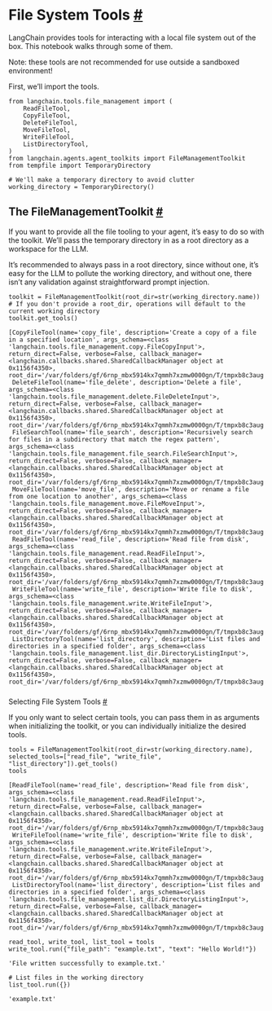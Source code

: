 


 File System Tools
 [#](#file-system-tools "Permalink to this headline")
=========================================================================



 LangChain provides tools for interacting with a local file system out of the box. This notebook walks through some of them.
 



 Note: these tools are not recommended for use outside a sandboxed environment!
 



 First, we’ll import the tools.
 







```
from langchain.tools.file_management import (
    ReadFileTool,
    CopyFileTool,
    DeleteFileTool,
    MoveFileTool,
    WriteFileTool,
    ListDirectoryTool,
)
from langchain.agents.agent_toolkits import FileManagementToolkit
from tempfile import TemporaryDirectory

# We'll make a temporary directory to avoid clutter
working_directory = TemporaryDirectory()

```







 The FileManagementToolkit
 [#](#the-filemanagementtoolkit "Permalink to this headline")
-----------------------------------------------------------------------------------------



 If you want to provide all the file tooling to your agent, it’s easy to do so with the toolkit. We’ll pass the temporary directory in as a root directory as a workspace for the LLM.
 



 It’s recommended to always pass in a root directory, since without one, it’s easy for the LLM to pollute the working directory, and without one, there isn’t any validation against
straightforward prompt injection.
 







```
toolkit = FileManagementToolkit(root_dir=str(working_directory.name)) # If you don't provide a root_dir, operations will default to the current working directory
toolkit.get_tools()

```








```
[CopyFileTool(name='copy_file', description='Create a copy of a file in a specified location', args_schema=<class 'langchain.tools.file_management.copy.FileCopyInput'>, return_direct=False, verbose=False, callback_manager=<langchain.callbacks.shared.SharedCallbackManager object at 0x1156f4350>, root_dir='/var/folders/gf/6rnp_mbx5914kx7qmmh7xzmw0000gn/T/tmpxb8c3aug'),
 DeleteFileTool(name='file_delete', description='Delete a file', args_schema=<class 'langchain.tools.file_management.delete.FileDeleteInput'>, return_direct=False, verbose=False, callback_manager=<langchain.callbacks.shared.SharedCallbackManager object at 0x1156f4350>, root_dir='/var/folders/gf/6rnp_mbx5914kx7qmmh7xzmw0000gn/T/tmpxb8c3aug'),
 FileSearchTool(name='file_search', description='Recursively search for files in a subdirectory that match the regex pattern', args_schema=<class 'langchain.tools.file_management.file_search.FileSearchInput'>, return_direct=False, verbose=False, callback_manager=<langchain.callbacks.shared.SharedCallbackManager object at 0x1156f4350>, root_dir='/var/folders/gf/6rnp_mbx5914kx7qmmh7xzmw0000gn/T/tmpxb8c3aug'),
 MoveFileTool(name='move_file', description='Move or rename a file from one location to another', args_schema=<class 'langchain.tools.file_management.move.FileMoveInput'>, return_direct=False, verbose=False, callback_manager=<langchain.callbacks.shared.SharedCallbackManager object at 0x1156f4350>, root_dir='/var/folders/gf/6rnp_mbx5914kx7qmmh7xzmw0000gn/T/tmpxb8c3aug'),
 ReadFileTool(name='read_file', description='Read file from disk', args_schema=<class 'langchain.tools.file_management.read.ReadFileInput'>, return_direct=False, verbose=False, callback_manager=<langchain.callbacks.shared.SharedCallbackManager object at 0x1156f4350>, root_dir='/var/folders/gf/6rnp_mbx5914kx7qmmh7xzmw0000gn/T/tmpxb8c3aug'),
 WriteFileTool(name='write_file', description='Write file to disk', args_schema=<class 'langchain.tools.file_management.write.WriteFileInput'>, return_direct=False, verbose=False, callback_manager=<langchain.callbacks.shared.SharedCallbackManager object at 0x1156f4350>, root_dir='/var/folders/gf/6rnp_mbx5914kx7qmmh7xzmw0000gn/T/tmpxb8c3aug'),
 ListDirectoryTool(name='list_directory', description='List files and directories in a specified folder', args_schema=<class 'langchain.tools.file_management.list_dir.DirectoryListingInput'>, return_direct=False, verbose=False, callback_manager=<langchain.callbacks.shared.SharedCallbackManager object at 0x1156f4350>, root_dir='/var/folders/gf/6rnp_mbx5914kx7qmmh7xzmw0000gn/T/tmpxb8c3aug')]

```






### 
 Selecting File System Tools
 [#](#selecting-file-system-tools "Permalink to this headline")



 If you only want to select certain tools, you can pass them in as arguments when initializing the toolkit, or you can individually initialize the desired tools.
 







```
tools = FileManagementToolkit(root_dir=str(working_directory.name), selected_tools=["read_file", "write_file", "list_directory"]).get_tools()
tools

```








```
[ReadFileTool(name='read_file', description='Read file from disk', args_schema=<class 'langchain.tools.file_management.read.ReadFileInput'>, return_direct=False, verbose=False, callback_manager=<langchain.callbacks.shared.SharedCallbackManager object at 0x1156f4350>, root_dir='/var/folders/gf/6rnp_mbx5914kx7qmmh7xzmw0000gn/T/tmpxb8c3aug'),
 WriteFileTool(name='write_file', description='Write file to disk', args_schema=<class 'langchain.tools.file_management.write.WriteFileInput'>, return_direct=False, verbose=False, callback_manager=<langchain.callbacks.shared.SharedCallbackManager object at 0x1156f4350>, root_dir='/var/folders/gf/6rnp_mbx5914kx7qmmh7xzmw0000gn/T/tmpxb8c3aug'),
 ListDirectoryTool(name='list_directory', description='List files and directories in a specified folder', args_schema=<class 'langchain.tools.file_management.list_dir.DirectoryListingInput'>, return_direct=False, verbose=False, callback_manager=<langchain.callbacks.shared.SharedCallbackManager object at 0x1156f4350>, root_dir='/var/folders/gf/6rnp_mbx5914kx7qmmh7xzmw0000gn/T/tmpxb8c3aug')]

```










```
read_tool, write_tool, list_tool = tools
write_tool.run({"file_path": "example.txt", "text": "Hello World!"})

```








```
'File written successfully to example.txt.'

```










```
# List files in the working directory
list_tool.run({})

```








```
'example.txt'

```









